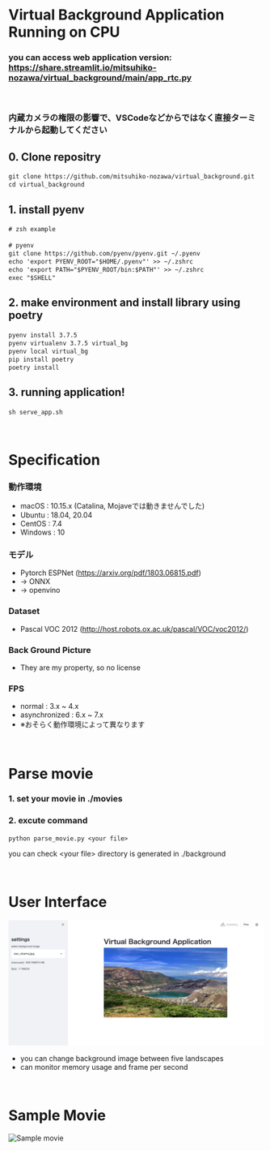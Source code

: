 # Virtual Background Application Running on CPU

### you can access web application version: https://share.streamlit.io/mitsuhiko-nozawa/virtual_background/main/app_rtc.py
</br>

### 内蔵カメラの権限の影響で、VSCodeなどからではなく直接ターミナルから起動してください

## 0. Clone repositry
```
git clone https://github.com/mitsuhiko-nozawa/virtual_background.git
cd virtual_background
```

## 1. install pyenv
```
# zsh example

# pyenv
git clone https://github.com/pyenv/pyenv.git ~/.pyenv
echo 'export PYENV_ROOT="$HOME/.pyenv"' >> ~/.zshrc
echo 'export PATH="$PYENV_ROOT/bin:$PATH"' >> ~/.zshrc
exec "$SHELL"
```

## 2. make environment and install library using poetry
```
pyenv install 3.7.5
pyenv virtualenv 3.7.5 virtual_bg
pyenv local virtual_bg
pip install poetry
poetry install 
```

## 3. running application!
```
sh serve_app.sh
```
</br>

# Specification 
### 動作環境
- macOS : 10.15.x (Catalina, Mojaveでは動きませんでした)
- Ubuntu : 18.04, 20.04
- CentOS : 7.4
- Windows : 10

### モデル
- Pytorch ESPNet (https://arxiv.org/pdf/1803.06815.pdf)
- -> ONNX
- -> openvino

### Dataset
- Pascal VOC 2012 (http://host.robots.ox.ac.uk/pascal/VOC/voc2012/) 

### Back Ground Picture
- They are my property, so no license

### FPS
- normal : 3.x ~ 4.x
- asynchronized : 6.x ~ 7.x
- ※おそらく動作環境によって異なります

</br>

# Parse movie
### 1. set your movie in ./movies
### 2. excute command
```
python parse_movie.py <your file>
```
you can check \<your file\> directory is generated in ./background


</br>

# User Interface
![Sample UI](docs/ui.png)
- you can change background image between five landscapes
- can monitor memory usage and frame per second

</br>

# Sample Movie

![Sample movie](docs/movie.gif)